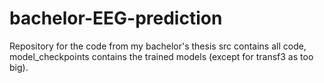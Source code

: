 # bachelor-EEG-prediction
Repository for the code from my bachelor's thesis
src contains all code, model_checkpoints contains the trained models (except for transf3 as too big).
